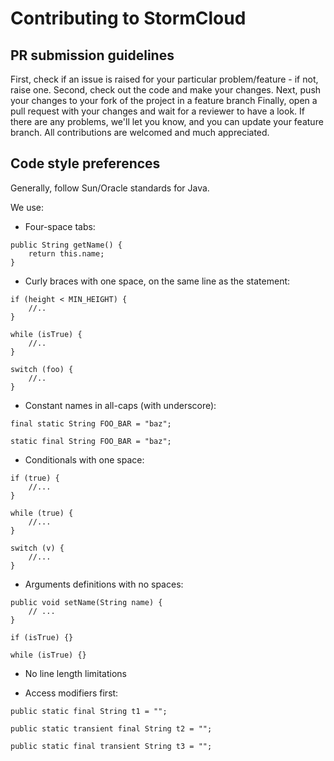 Contributing to StormCloud
==========================

PR submission guidelines
------------------------

First, check if an issue is raised for your particular problem/feature - if not, raise one.
Second, check out the code and make your changes.
Next, push your changes to your fork of the project in a feature branch
Finally, open a pull request with your changes and wait for a reviewer to have a look. If there are any problems, we'll let you know, and you can update your feature branch.
All contributions are welcomed and much appreciated.

Code style preferences
----------------------

Generally, follow Sun/Oracle standards for Java.

We use:

* Four-space tabs:

```
public String getName() {
    return this.name;
}
```

* Curly braces with one space, on the same line as the statement:

```
if (height < MIN_HEIGHT) {
    //..
}

while (isTrue) {
    //..
}

switch (foo) {
    //..
}
```

* Constant names in all-caps (with underscore):

```
final static String FOO_BAR = "baz";

static final String FOO_BAR = "baz";
```

* Conditionals with one space:

```
if (true) {
    //...
}

while (true) {
    //...
}

switch (v) {
    //...
}
```

* Arguments definitions with no spaces:

```
public void setName(String name) {
    // ...
}

if (isTrue) {}

while (isTrue) {}
```

* No line length limitations

* Access modifiers first:

```
public static final String t1 = "";

public static transient final String t2 = "";

public static final transient String t3 = "";
```
